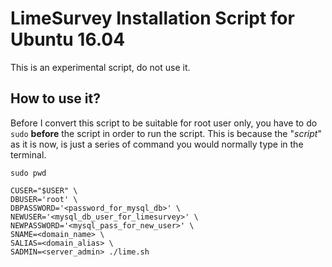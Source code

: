 # LimeSurvey Installation Script for Ubuntu 16.04

This is an experimental script, do not use it.

## How to use it?

Before I convert this script to be suitable for root user only, you have to do `sudo` **before** the script in order to run the script. This is because the "_script_" as it is now, is just a series of command you would normally type in the terminal.

```
sudo pwd
```

```
CUSER="$USER" \
DBUSER='root' \
DBPASSWORD='<password_for_mysql_db>' \
NEWUSER='<mysql_db_user_for_limesurvey>' \
NEWPASSWORD='<mysql_pass_for_new_user>' \
SNAME=<domain_name> \
SALIAS=<domain_alias> \
SADMIN=<server_admin> ./lime.sh
```
